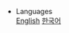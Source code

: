 - <div class="nav-dropdown-container">
      <a>Languages</a>
      <div class="nav-dropdown">
          <a href="/#">English</a>
          <a href="/index-kr.html#">한국어</a>
      </div>
  </div>

